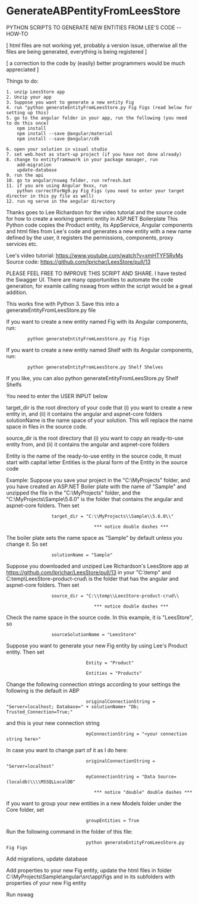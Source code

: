 # GenerateABPentityFromLeesStore
 PYTHON SCRIPTS TO GENERATE NEW ENTITIES FROM LEE'S CODE -- HOW-TO 

 [ html files are not working yet, probably a version issue, otherwise all the files are being generated, everything is being registered ]
 
 [ a correction to the code by (easily) better programmers would be much appreciated ]

 Things to do:

	1. unzip LeesStore app
	2. Unzip your app
	3. Suppose you want to generate a new entity Fig
	4. run "python generateEntityFromLeesStore.py Fig Figs (read below for setting up this)
	5. go to the angular folder in your app, run the following (you need to do this once)
		npm install
		npm install --save @angular/material
		npm install --save @angular/cdk

	6. open your solution in visual studio
	7. set web.host as start-up project (if you have not done already)
	8. change to entityframework in your package manager, run
		add-migration
		update-database
	9. run the api
	10. go to angular/nswag folder, run refresh.bat
	11. if you are using Angular 9xxx, run
		python correctForNg9.py Fig Figs (you need to enter your target director in this py file as well)
	12. run ng serve in the angular directory

 Thanks goes to Lee Richardson for the video tutorial and the source code for how to create a working generic entity in ASP.NET Boilerplate
 This Python code copies the Product entity, its AppService, Angular components and html files from Lee's code and generates a new entity 
 with a new name defined by the user, it registers the permissions, components, proxy services etc. 
 
 Lee's video tutorial: https://www.youtube.com/watch?v=xmHTYF5RvMs
 Source code: https://github.com/lprichar/LeesStore/pull/13
 
 PLEASE FEEL FREE TO IMPROVE THIS SCRIPT AND SHARE. I have tested the Swagger UI. There are many opportunities to automate the code generation, 
 for examle calling nswag from within the script would be a great addition.
 
 This works fine with Python 3. Save this into a generateEntityFromLeesStore.py file
 
 If you want to create a new entity named Fig with its Angular components, run:
            
            python generateEntityFromLeesStore.py Fig Figs

 If you want to create a new entity named Shelf with its Angular components, run:

            python generateEntityFromLeesStore.py Shelf Shelves
 If you like, you can also python generateEntityFromLeesStore.py Shelf Shelfs
 
 You need to enter the USER INPUT below
 
 target_dir is the root directory of your code that (i) you want to create a new entity in, and (ii) it contains the angular and aspnet-core folders
 solutionName is the name space of your solution. This will replace the name space in files in the source code.
 
 source_dir is the root directory that (i) you want to copy an ready-to-use entity from, and (ii) it contains the angular and aspnet-core folders
 
 Entity is the name of the ready-to-use entity in the source code, It must start with capital letter
 Entities is the plural form of the Entity in the source code
 
 Example:
 Suppose you save your project in the "C:\MyProjects\" folder, and you have created an ASP.NET Boiler plate with the name of "Sample" and unzipped the file
 in the "C:\MyProjects\" folder, and the "C:\MyProjects\Sample\5.6.0\" is the folder that contains the angular and aspnet-core folders. Then set

                     target_dir = "C:\\MyProjects\\Sample\\5.6.0\\" 

                                     *** notice double dashes *** 

 The boiler plate sets the name space as "Sample" by default unless you change it. So set

                     solutionName = "Sample"
 
 Suppose you downloaded and unziped Lee Richardson's LeesStore app at https://github.com/lprichar/LeesStore/pull/13 in your "C:\temp\" and
 C:temp\LeesStore-product-crud\ is the folder that has the angular and aspnet-core folders. Then set

                     source_dir = "C:\\temp\\LeesStore-product-crud\\

                                     *** notice double dashes *** 

 Check the name space in the source code. In this example, it is "LeesStore", so

                     sourceSolutionName = "LeesStore"
 
 Suppose you want to generate your new Fig entity by using Lee's Product entity. Then set

                                  Entity = "Product"

                                  Entities = "Products"
 
 Change the following connection strings according to your settings the following is the default in ABP

                                  originalConnectionString = "Server=localhost; Database=" + solutionName+ "Db; Trusted_Connection=True;"

 and this is your new connection string

                                  myConnectionString = "<your connection string here>"

 In case you want to change part of it as I do here:

                                  originalConnectionString = "Server=localhost"

                                  myConnectionString = "Data Source=(localdb)\\\\MSSQLLocalDB"

                                     *** notice "double" double dashes *** 
 
 
 If you want to group your new entities in a new Models folder under the Core folder, set

                                  groupEntities = True
 
 Run the following command in the folder of this file:

                                  python generateEntityFromLeesStore.py Fig Figs
 
 
 Add migrations, update database
 
 Add properties to your new Fig entity, update the html files in folder C:\MyProjects\Sample\angular\src\app\figs and in its subfolders
 with properties of your new Fig entity
 
 Run nswag
 

